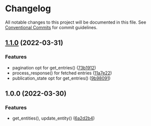 # Changelog

All notable changes to this project will be documented in this file. See
[Conventional Commits](https://conventionalcommits.org) for commit guidelines.

## [1.1.0](https://github.com/Roslovets-Inc/strapi-client/compare/v1.0.0...v1.1.0) (2022-03-31)


### Features

* pagination opt for get_entries() ([73b1912](https://github.com/Roslovets-Inc/strapi-client/commit/73b19124e063ddfcf532016a7f87f327c1aafb2b))
* process_response() for fetched entries ([11a7e22](https://github.com/Roslovets-Inc/strapi-client/commit/11a7e22e2c5e29f205a8bfbb449de3ef6904e019))
* publication_state opt for get_entries() ([9b98091](https://github.com/Roslovets-Inc/strapi-client/commit/9b9809150479293a6eae0ad96111f010edde87ff))

## 1.0.0 (2022-03-30)


### Features

* get_entities(), update_entity() ([6a2d2b4](https://github.com/Roslovets-Inc/strapi-client/commit/6a2d2b40e1768f2658ef3b298aec7d7a257bd718))
